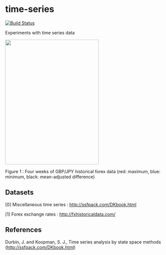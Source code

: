 # time-series

[![Build Status](https://travis-ci.org/ocramz/time-series.png)](https://travis-ci.org/ocramz/time-series)

Experiments with time series data

<img src="https://rawgit.com/ocramz/time-series/master/doc/plot_gbpjpy.png" height="400" width="300" >

Figure 1 : Four weeks of GBP/JPY historical forex data (red: maximum, blue: minimum, black: mean-adjusted difference)


## Datasets

[0] Miscellaneous time series : http://ssfpack.com/DKbook.html

[1] Forex exchange rates : http://fxhistoricaldata.com/

## References

Durbin, J. and Koopman, S. J., Time series analysis by state space methods (http://ssfpack.com/DKbook.html)